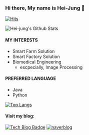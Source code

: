 ### Hi there, My name is Hei-Jung 👋

[![Hits](https://hits.seeyoufarm.com/api/count/incr/badge.svg?url=https%3A%2F%2Fgithub.com%2Fhei-jung&count_bg=%23F890B2&title_bg=%23838080&icon=&icon_color=%23FFFFFF&title=hits&edge_flat=false)](https://hits.seeyoufarm.com)

![Hei-jung's Github Stats](https://github-readme-stats.vercel.app/api?username=hei-jung&show_icons=true&hide_border=true)

#### MY INTERESTS

- Smart Farm Solution
- Smart Factory Solution
- Biomedical Engineering
  - escpecially, Image Processing

#### PREFERRED LANGUAGE

- Java
- Python

[![Top Langs](https://github-readme-stats.vercel.app/api/top-langs/?username=hei-jung&layout=compact&hide_border=true)](https://github.com/hei-jung)

#### Visit my blog:
[![Tech Blog Badge](http://img.shields.io/badge/-Tech%20blog-black?style=flat-square&logo=github&link=https://zzsza.github.io/)](https://hei-jung.github.io/)
[![naverblog](https://img.shields.io/badge/naverblog-badge?style=flat-square&logo=Blogger&logoColor=white)](http://blog.naver.com/wkdgpwjd007)


<!--
**hei-jung/hei-jung** is a ✨ _special_ ✨ repository because its `README.md` (this file) appears on your GitHub profile.

Here are some ideas to get you started:

- 🔭 I’m currently working on ...
- 🌱 I’m currently learning ...
- 👯 I’m looking to collaborate on ...
- 🤔 I’m looking for help with ...
- 💬 Ask me about ...
- 📫 How to reach me: ...
- 😄 Pronouns: ...
- ⚡ Fun fact: ...
-->
